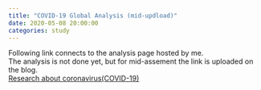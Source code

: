 ```yaml
---
title: "COVID-19 Global Analysis (mid-updload)"
date: 2020-05-08 20:00:00
categories: study
---
```

Following link connects to the analysis page hosted by me. <br/>
The analysis is not done yet, but for mid-assement the link is uploaded on the blog. <br/>
[Research about coronavirus(COVID-19)](http://covid.johnjongyoonkim.com)


